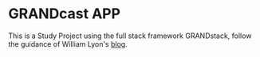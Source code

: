 # GRANDcast APP

This is a Study Project using the full stack framework GRANDstack, follow the guidance of William Lyon's [blog](https://lyonwj.com/blog/grandstack-podcast-app-podcast-search-graphql-api).
